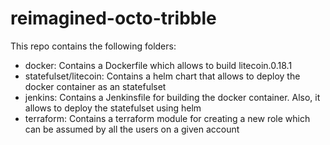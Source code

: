 # reimagined-octo-tribble
This repo contains the following folders:

- docker: Contains a Dockerfile which allows to build litecoin.0.18.1
- statefulset/litecoin: Contains a helm chart that allows to deploy the docker container as an statefulset
- jenkins: Contains a Jenkinsfile for building the docker container. Also, it allows to deploy the statefulset using helm
- terraform: Contains a terraform module for creating a new role which can be assumed by all the users on a given account
